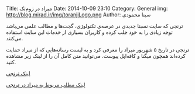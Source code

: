 Title: میراد در زوم‌تک
Date: 2014-10-09 23:10
Category: General
img: http://blog.mirad.ir/img/toranjiLogo.png
Author: سینا محمودی

ترنجی که سایت نسبتا جدیدی در عرصه‌ی تکنولوژی، گجت‌ها و مطالب علمی می‌باشد توجه زیادی را به خود جلب کرده و کاربران بسیاری از خدمات این سایت استفاده می‌کنند.

ترنجی در تاریخ ۵ شهریور میراد را معرفی کرد و به لیست رسانه‌هایی که از میراد حمایت کرده‌اند همچون میگنا و کافه‌اپل پیوست. می‌توانید متن کامل آن را از لینک زیر مشاهده کنید.

[لینک ترنجی](http://toranji.ir)

[لینک مطلب مربوط به میراد در ترنجی](http://toranji.ir/the-application-mirad-intelligently-read-the-news/)

